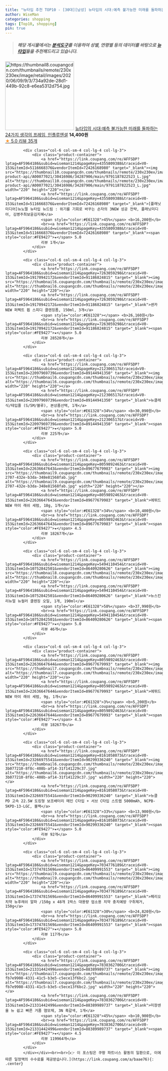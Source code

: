 ```yaml
---
title: "뉴타입 추천 TOP10 - [30대][남성] 뉴타입의 시대:예측 불가능한 미래를 돌파하는 24가지 생각의 프레임, 인플루엔셜"
author: WiseMan
categories: shopping
tags: [Top10, shopping]
pin: true
---
```


> ##### 해당 게시물에서는 [**분석도구**](https://itemscout.io/)를 이용하여 **성별**, **연령별** 등의 데이터를 바탕으로 [**뉴타입**](https://link.coupang.com/a/baae76)들을 추천해드리고 있습니다.
<div class="container"><div class="row">
            <div class="col-6 col-sm-4 col-lg-4 col-lg-3">
                <div class="product-container">
                    <a href="https://link.coupang.com/re/AFFSDP?lptag=AF5964186&subid=wiseman1214&pageKey=1681344007&traceid=V0-153&itemId=2864200680&vendorItemId=70853445748" target="_blank"><img src="https://thumbnail8.coupangcdn.com/thumbnails/remote/230x230ex/image/retail/images/2020/06/09/9/3/734a92de-28d1-449b-92c8-e6ea5312d754.jpg" alt="https://thumbnail8.coupangcdn.com/thumbnails/remote/230x230ex/image/retail/images/2020/06/09/9/3/734a92de-28d1-449b-92c8-e6ea5312d754.jpg" width="220" height="220"></a>
                    <a href="https://link.coupang.com/re/AFFSDP?lptag=AF5964186&subid=wiseman1214&pageKey=1681344007&traceid=V0-153&itemId=2864200680&vendorItemId=70853445748" target="_blank">뉴타입의 시대:예측 불가능한 미래를 돌파하는 24가지 생각의 프레임, 인플루엔셜</a>
                    <span style="color:#E61328"></span> <b>14,400원</b>
                    <br><a href="https://link.coupang.com/re/AFFSDP?lptag=AF5964186&subid=wiseman1214&pageKey=1681344007&traceid=V0-153&itemId=2864200680&vendorItemId=70853445748" target="_blank"><span style="color:#FE9427">★</span> 5.0
                    리뷰 35개</a>
                </div>
            </div>
            
            <div class="col-6 col-sm-4 col-lg-4 col-lg-3">
                <div class="product-container">
                    <a href="https://link.coupang.com/re/AFFSDP?lptag=AF5964186&subid=wiseman1214&pageKey=4355809388&traceid=V0-153&itemId=5116668376&vendorItemId=72426168980" target="_blank"><img src="https://thumbnail10.coupangcdn.com/thumbnails/remote/230x230ex/image/retail-product-api/A00077021/30416986/34287906/main/9791187822523_L.jpg" alt="https://thumbnail10.coupangcdn.com/thumbnails/remote/230x230ex/image/retail-product-api/A00077021/30416986/34287906/main/9791187822523_L.jpg" width="220" height="220"></a>
                    <a href="https://link.coupang.com/re/AFFSDP?lptag=AF5964186&subid=wiseman1214&pageKey=4355809388&traceid=V0-153&itemId=5116668376&vendorItemId=72426168980" target="_blank">[플래닛미디어]뉴노멀 뉴타입 뉴드림 : 위기를 기회로 바꾸는 손자의 3NEW 성공 전략, 플래닛미디어, 김병주최보윤김지혜</a>
                    <span style="color:#E61328">45%</span> <b>16,200원</b>
                    <br><a href="https://link.coupang.com/re/AFFSDP?lptag=AF5964186&subid=wiseman1214&pageKey=4355809388&traceid=V0-153&itemId=5116668376&vendorItemId=72426168980" target="_blank"><span style="color:#FE9427">★</span> 5.0
                    리뷰 1개</a>
                </div>
            </div>
            
            <div class="col-6 col-sm-4 col-lg-4 col-lg-3">
                <div class="product-container">
                    <a href="https://link.coupang.com/re/AFFSDP?lptag=AF5964186&subid=wiseman1214&pageKey=7263059298&traceid=V0-153&itemId=19170942172&vendorItemId=91186824815" target="_blank"><img src="https://thumbnail6.coupangcdn.com/thumbnails/remote/230x230ex/image/0820_amir_esrgan_inf80k_batch_1_max3k/c1ee/eaf7fbb5f8d4f566631b816cb9a9cfabaea805df152719e72edfc61def38.jpg" alt="https://thumbnail6.coupangcdn.com/thumbnails/remote/230x230ex/image/0820_amir_esrgan_inf80k_batch_1_max3k/c1ee/eaf7fbb5f8d4f566631b816cb9a9cfabaea805df152719e72edfc61def38.jpg" width="220" height="220"></a>
                    <a href="https://link.coupang.com/re/AFFSDP?lptag=AF5964186&subid=wiseman1214&pageKey=7263059298&traceid=V0-153&itemId=19170942172&vendorItemId=91186824815" target="_blank">센카 NEW 퍼펙트 휩 스피디 클렌징폼, 150ml, 3개</a>
                    <span style="color:#E61328"></span> <b>26,160원</b>
                    <br><a href="https://link.coupang.com/re/AFFSDP?lptag=AF5964186&subid=wiseman1214&pageKey=7263059298&traceid=V0-153&itemId=19170942172&vendorItemId=91186824815" target="_blank"><span style="color:#FE9427">★</span> 5.0
                    리뷰 28520개</a>
                </div>
            </div>
            
            <div class="col-6 col-sm-4 col-lg-4 col-lg-3">
                <div class="product-container">
                    <a href="https://link.coupang.com/re/AFFSDP?lptag=AF5964186&subid=wiseman1214&pageKey=212306517&traceid=V0-153&itemId=22097969739&vendorItemId=89144941350" target="_blank"><img src="https://thumbnail6.coupangcdn.com/thumbnails/remote/230x230ex/image/vendor_inventory/37b0/46aa9a5e7cc5996ee4c16ca6a4ac9d1791b81af1db4e6cbf134c8237fbb8.jpg" alt="https://thumbnail6.coupangcdn.com/thumbnails/remote/230x230ex/image/vendor_inventory/37b0/46aa9a5e7cc5996ee4c16ca6a4ac9d1791b81af1db4e6cbf134c8237fbb8.jpg" width="220" height="220"></a>
                    <a href="https://link.coupang.com/re/AFFSDP?lptag=AF5964186&subid=wiseman1214&pageKey=212306517&traceid=V0-153&itemId=22097969739&vendorItemId=89144941350" target="_blank">뉴클레식/테입줄 (S/5M/블루), 본상품선택, 1개</a>
                    <span style="color:#E61328">34%</span> <b>30,090원</b>
                    <br><a href="https://link.coupang.com/re/AFFSDP?lptag=AF5964186&subid=wiseman1214&pageKey=212306517&traceid=V0-153&itemId=22097969739&vendorItemId=89144941350" target="_blank"><span style="color:#FE9427">★</span> 5.0
                    리뷰 225개</a>
                </div>
            </div>
            
            <div class="col-6 col-sm-4 col-lg-4 col-lg-3">
                <div class="product-container">
                    <a href="https://link.coupang.com/re/AFFSDP?lptag=AF5964186&subid=wiseman1214&pageKey=8059892463&traceid=V0-153&itemId=22636647643&vendorItemId=89677679983" target="_blank"><img src="https://thumbnail9.coupangcdn.com/thumbnails/remote/230x230ex/image/retail/images/2024/04/26/17/1/ba788f32-2707-432e-b3da-348e81568fab.jpg" alt="https://thumbnail9.coupangcdn.com/thumbnails/remote/230x230ex/image/retail/images/2024/04/26/17/1/ba788f32-2707-432e-b3da-348e81568fab.jpg" width="220" height="220"></a>
                    <a href="https://link.coupang.com/re/AFFSDP?lptag=AF5964186&subid=wiseman1214&pageKey=8059892463&traceid=V0-153&itemId=22636647643&vendorItemId=89677679983" target="_blank">에뛰드 NEW 마이 래쉬 세럼, 18g, 1개</a>
                    <span style="color:#E61328">34%</span> <b>10,400원</b>
                    <br><a href="https://link.coupang.com/re/AFFSDP?lptag=AF5964186&subid=wiseman1214&pageKey=8059892463&traceid=V0-153&itemId=22636647643&vendorItemId=89677679983" target="_blank"><span style="color:#FE9427">★</span> 4.5
                    리뷰 18267개</a>
                </div>
            </div>
            
            <div class="col-6 col-sm-4 col-lg-4 col-lg-3">
                <div class="product-container">
                    <a href="https://link.coupang.com/re/AFFSDP?lptag=AF5964186&subid=wiseman1214&pageKey=5494110454&traceid=V0-153&itemId=10752842501&vendorItemId=86409280626" target="_blank"><img src="https://thumbnail8.coupangcdn.com/thumbnails/remote/230x230ex/image/vendor_inventory/9967/ced3055cd852eabb20375372ce11fff4e987a0afa2d44a810eb1f5f8f73c.PNG" alt="https://thumbnail8.coupangcdn.com/thumbnails/remote/230x230ex/image/vendor_inventory/9967/ced3055cd852eabb20375372ce11fff4e987a0afa2d44a810eb1f5f8f73c.PNG" width="220" height="220"></a>
                    <a href="https://link.coupang.com/re/AFFSDP?lptag=AF5964186&subid=wiseman1214&pageKey=5494110454&traceid=V0-153&itemId=10752842501&vendorItemId=86409280626" target="_blank">뉴스킨 리뉴얼 뉴컬러 클렌징 오일, 1개, 190ml</a>
                    <span style="color:#E61328">58%</span> <b>37,990원</b>
                    <br><a href="https://link.coupang.com/re/AFFSDP?lptag=AF5964186&subid=wiseman1214&pageKey=5494110454&traceid=V0-153&itemId=10752842501&vendorItemId=86409280626" target="_blank"><span style="color:#FE9427">★</span> 5.0
                    리뷰 46개</a>
                </div>
            </div>
            
            <div class="col-6 col-sm-4 col-lg-4 col-lg-3">
                <div class="product-container">
                    <a href="https://link.coupang.com/re/AFFSDP?lptag=AF5964186&subid=wiseman1214&pageKey=8059892463&traceid=V0-153&itemId=22636647644&vendorItemId=89677679993" target="_blank"><img src="https://thumbnail7.coupangcdn.com/thumbnails/remote/230x230ex/image/0820_amir_esrgan_inf80k_batch_1_max3k/27c6/a791f27f8bea45d0b1db26f4c391ca0ec832e5f1a020e6f8e8e127df42d5.jpg" alt="https://thumbnail7.coupangcdn.com/thumbnails/remote/230x230ex/image/0820_amir_esrgan_inf80k_batch_1_max3k/27c6/a791f27f8bea45d0b1db26f4c391ca0ec832e5f1a020e6f8e8e127df42d5.jpg" width="220" height="220"></a>
                    <a href="https://link.coupang.com/re/AFFSDP?lptag=AF5964186&subid=wiseman1214&pageKey=8059892463&traceid=V0-153&itemId=22636647644&vendorItemId=89677679993" target="_blank">에뛰드 NEW 마이 래쉬 세럼, 9g, 1개</a>
                    <span style="color:#E61328">3%</span> <b>5,200원</b>
                    <br><a href="https://link.coupang.com/re/AFFSDP?lptag=AF5964186&subid=wiseman1214&pageKey=8059892463&traceid=V0-153&itemId=22636647644&vendorItemId=89677679993" target="_blank"><span style="color:#FE9427">★</span> 4.5
                    리뷰 18267개</a>
                </div>
            </div>
            
            <div class="col-6 col-sm-4 col-lg-4 col-lg-3">
                <div class="product-container">
                    <a href="https://link.coupang.com/re/AFFSDP?lptag=AF5964186&subid=wiseman1214&pageKey=8161058073&traceid=V0-153&itemId=23266975541&vendorItemId=90299336240" target="_blank"><img src="https://thumbnail6.coupangcdn.com/thumbnails/remote/230x230ex/image/retail/images/2195970711351410-3b077210-8f8c-408b-af14-31f141229c37.jpg" alt="https://thumbnail6.coupangcdn.com/thumbnails/remote/230x230ex/image/retail/images/2195970711351410-3b077210-8f8c-408b-af14-31f141229c37.jpg" width="220" height="220"></a>
                    <a href="https://link.coupang.com/re/AFFSDP?lptag=AF5964186&subid=wiseman1214&pageKey=8161058073&traceid=V0-153&itemId=23266975541&vendorItemId=90299336240" target="_blank">뉴클 PD 고속 22.5W 도킹형 보조배터리 메인 C타입 + 서브 C타입 스트랩 5000mAh, NCPB-5KPD-13-LGC, 블랙</a>
                    <span style="color:#E61328">33%</span> <b>13,900원</b>
                    <br><a href="https://link.coupang.com/re/AFFSDP?lptag=AF5964186&subid=wiseman1214&pageKey=8161058073&traceid=V0-153&itemId=23266975541&vendorItemId=90299336240" target="_blank"><span style="color:#FE9427">★</span> 5.0
                    리뷰 92개</a>
                </div>
            </div>
            
            <div class="col-6 col-sm-4 col-lg-4 col-lg-3">
                <div class="product-container">
                    <a href="https://link.coupang.com/re/AFFSDP?lptag=AF5964186&subid=wiseman1214&pageKey=7034776189&traceid=V0-153&itemId=17374781569&vendorItemId=86409991553" target="_blank"><img src="https://thumbnail9.coupangcdn.com/thumbnails/remote/230x230ex/image/vendor_inventory/799b/e1891b120710d02e81cfb10905e9e6d8ae9ebaad0c040af1614f86a2f9e3.jpg" alt="https://thumbnail9.coupangcdn.com/thumbnails/remote/230x230ex/image/vendor_inventory/799b/e1891b120710d02e81cfb10905e9e6d8ae9ebaad0c040af1614f86a2f9e3.jpg" width="220" height="220"></a>
                    <a href="https://link.coupang.com/re/AFFSDP?lptag=AF5964186&subid=wiseman1214&pageKey=7034776189&traceid=V0-153&itemId=17374781569&vendorItemId=86409991553" target="_blank">페리오 치약 뉴후레쉬 알파 /150g x 48개 1박스 대용량 업소용 치약 충치예방 구취제거, 150g</a>
                    <span style="color:#E61328">30%</span> <b>24,820원</b>
                    <br><a href="https://link.coupang.com/re/AFFSDP?lptag=AF5964186&subid=wiseman1214&pageKey=7034776189&traceid=V0-153&itemId=17374781569&vendorItemId=86409991553" target="_blank"><span style="color:#FE9427">★</span> 5.0
                    리뷰 117개</a>
                </div>
            </div>
            
            <div class="col-6 col-sm-4 col-lg-4 col-lg-3">
                <div class="product-container">
                    <a href="https://link.coupang.com/re/AFFSDP?lptag=AF5964186&subid=wiseman1214&pageKey=7838362700&traceid=V0-153&itemId=21331442499&vendorItemId=88389989737" target="_blank"><img src="https://thumbnail7.coupangcdn.com/thumbnails/remote/230x230ex/image/retail/images/3744981088771288-fb7e9908-4331-41c5-b3e5-c5ece13f6bc2.jpg" alt="https://thumbnail7.coupangcdn.com/thumbnails/remote/230x230ex/image/retail/images/3744981088771288-fb7e9908-4331-41c5-b3e5-c5ece13f6bc2.jpg" width="220" height="220"></a>
                    <a href="https://link.coupang.com/re/AFFSDP?lptag=AF5964186&subid=wiseman1214&pageKey=7838362700&traceid=V0-153&itemId=21331442499&vendorItemId=88389989737" target="_blank">미쟝센 올 뉴 쉽고 빠른 거품 염모제, 3N 흑갈색, 1개</a>
                    <span style="color:#E61328">45%</span> <b>10,900원</b>
                    <br><a href="https://link.coupang.com/re/AFFSDP?lptag=AF5964186&subid=wiseman1214&pageKey=7838362700&traceid=V0-153&itemId=21331442499&vendorItemId=88389989737" target="_blank"><span style="color:#FE9427">★</span> 4.5
                    리뷰 119964개</a>
                </div>
            </div>
            </div></div><br><br>[👉 이 포스팅은 쿠팡 파트너스 활동의 일환으로, 이에 따른 일정액의 수수료를 제공받습니다.](https://link.coupang.com/a/baae76){: .center}